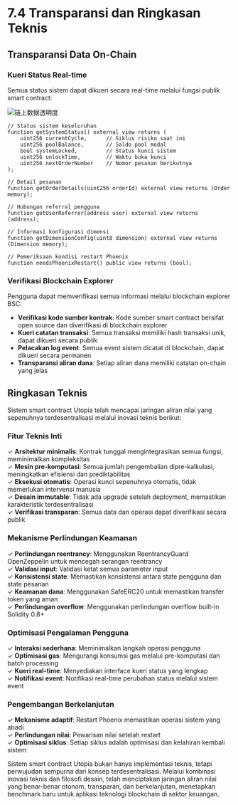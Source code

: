 # 7.4 Transparansi dan Ringkasan Teknis

## Transparansi Data On-Chain

### Kueri Status Real-time

Semua status sistem dapat dikueri secara real-time melalui fungsi publik smart contract:

![链上数据透明度](/images/图28.svg)

```solidity
// Status sistem keseluruhan
function getSystemStatus() external view returns (
    uint256 currentCycle,      // Siklus risiko saat ini
    uint256 poolBalance,       // Saldo pool modal
    bool systemLocked,         // Status kunci sistem
    uint256 unlockTime,        // Waktu buka kunci
    uint256 nextOrderNumber    // Nomor pesanan berikutnya
);

// Detail pesanan
function getOrderDetails(uint256 orderId) external view returns (Order memory);

// Hubungan referral pengguna
function getUserReferrer(address user) external view returns (address);

// Informasi konfigurasi dimensi
function getDimensionConfig(uint8 dimension) external view returns (Dimension memory);

// Pemeriksaan kondisi restart Phoenix
function needsPhoenixRestart() public view returns (bool);
```

### Verifikasi Blockchain Explorer

Pengguna dapat memverifikasi semua informasi melalui blockchain explorer BSC:
- **Verifikasi kode sumber kontrak**: Kode sumber smart contract bersifat open source dan diverifikasi di blockchain explorer
- **Kueri catatan transaksi**: Semua transaksi memiliki hash transaksi unik, dapat dikueri secara publik
- **Pelacakan log event**: Semua event sistem dicatat di blockchain, dapat dikueri secara permanen
- **Transparansi aliran dana**: Setiap aliran dana memiliki catatan on-chain yang jelas

## Ringkasan Teknis

Sistem smart contract Utopia telah mencapai jaringan aliran nilai yang sepenuhnya terdesentralisasi melalui inovasi teknis berikut:

### Fitur Teknis Inti

✓ **Arsitektur minimalis**: Kontrak tunggal mengintegrasikan semua fungsi, meminimalkan kompleksitas  
✓ **Mesin pre-komputasi**: Semua jumlah pengembalian dipre-kalkulasi, meningkatkan efisiensi dan prediktabilitas  
✓ **Eksekusi otomatis**: Operasi kunci sepenuhnya otomatis, tidak memerlukan intervensi manusia  
✓ **Desain immutable**: Tidak ada upgrade setelah deployment, memastikan karakteristik terdesentralisasi  
✓ **Verifikasi transparan**: Semua data dan operasi dapat diverifikasi secara publik

### Mekanisme Perlindungan Keamanan

✓ **Perlindungan reentrancy**: Menggunakan ReentrancyGuard OpenZeppelin untuk mencegah serangan reentrancy  
✓ **Validasi input**: Validasi ketat semua parameter input  
✓ **Konsistensi state**: Memastikan konsistensi antara state pengguna dan state pesanan  
✓ **Keamanan dana**: Menggunakan SafeERC20 untuk memastikan transfer token yang aman  
✓ **Perlindungan overflow**: Menggunakan perlindungan overflow built-in Solidity 0.8+

### Optimisasi Pengalaman Pengguna

✓ **Interaksi sederhana**: Meminimalkan langkah operasi pengguna  
✓ **Optimisasi gas**: Mengurangi konsumsi gas melalui pre-komputasi dan batch processing  
✓ **Kueri real-time**: Menyediakan interface kueri status yang lengkap  
✓ **Notifikasi event**: Notifikasi real-time perubahan status melalui sistem event

### Pengembangan Berkelanjutan

✓ **Mekanisme adaptif**: Restart Phoenix memastikan operasi sistem yang abadi  
✓ **Perlindungan nilai**: Pewarisan nilai setelah restart  
✓ **Optimisasi siklus**: Setiap siklus adalah optimisasi dan kelahiran kembali sistem

Sistem smart contract Utopia bukan hanya implementasi teknis, tetapi perwujudan sempurna dari konsep terdesentralisasi. Melalui kombinasi inovasi teknis dan filosofi desain, telah menciptakan jaringan aliran nilai yang benar-benar otonom, transparan, dan berkelanjutan, menetapkan benchmark baru untuk aplikasi teknologi blockchain di sektor keuangan.